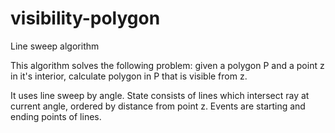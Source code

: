 # visibility-polygon
Line sweep algorithm

This algorithm solves the following problem: given a polygon P and a point z in it's interior, calculate polygon in P that is visible from z.

It uses line sweep by angle. State consists of lines which intersect ray at current angle, ordered by distance from point z. Events are starting and ending points of lines.
